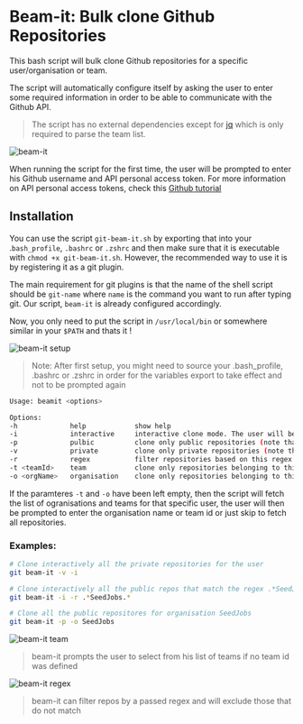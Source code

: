 # Beam-it: Bulk clone Github Repositories

This bash script will bulk clone Github repositories for a specific user/organisation or team.

The script will automatically configure itself by asking the user to enter some required information in order to be able to communicate with the Github API.

> The script has no external dependencies except for [jq](https://stedolan.github.io/jq/) which is only required to parse the team list.

![beam-it](https://dl.dropboxusercontent.com/u/5258344/Blog/git-beam-it%20public.gif)

When running the script for the first time, the user will be prompted to enter his Github username and API personal access token. For more information on API personal access tokens, check this [Github tutorial](https://help.github.com/articles/creating-a-personal-access-token-for-the-command-line/)

## Installation

You can use the script `git-beam-it.sh` by exporting that into your .`bash_profile`, `.bashrc` or `.zshrc` and then make sure that it is executable with `chmod +x git-beam-it.sh`. However, the recommended way to use it is by registering it as a git plugin.

The main requirement for git plugins is that the name of the shell script should be `git-name` where `name` is the command you want to run after typing git. Our script, `beam-it` is already configured accordingly.

Now, you only need to put the script in `/usr/local/bin` or somewhere similar in your `$PATH` and thats it !

![beam-it setup](https://dl.dropboxusercontent.com/u/5258344/Blog/git-beam-it%20setup.gif)

> Note: After first setup, you might need to source your .bash_profile, .bashrc or .zshrc in order for the variables export to take effect and not to be prompted again

```bash
Usage: beamit <options>

Options:
-h        	   help            show help
-i        	   interactive     interactive clone mode. The user will be prompted before cloning each repo
-p             pulbic          clone only public repositories (note that this does not work for teams)
-v        	   private         clone only private repositories (note that this does not work for teams)
-r             regex           filter repositories based on this regex
-t <teamId>    team            clone only repositories belonging to this specific team id
-o <orgName>   organisation    clone only repositories belonging to this specific organisation name
```

If the paramteres `-t` and `-o` have been left empty, then the script will fetch the list of ogranisations and teams for that specific user, the user will then be prompted to enter the organisation name or team id or just skip to fetch all repositories.

### Examples:

```bash
# Clone interactively all the private repositories for the user
git beam-it -v -i

# Clone interactively all the public repos that match the regex .*SeedJobs.* (any repo that contain SeedJobs)
git beam-it -i -r .*SeedJobs.*

# Clone all the public repositores for organisation SeedJobs
git beam-it -p -o SeedJobs
```
![beam-it team](https://dl.dropboxusercontent.com/u/5258344/Blog/git-beam-it%20team.gif)

> beam-it prompts the user to select from his list of teams if no team id was defined

![beam-it regex](https://dl.dropboxusercontent.com/u/5258344/Blog/git-beam-it%20regex.gif)

> beam-it can filter repos by a passed regex and will exclude those that do not match
